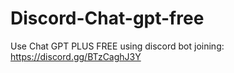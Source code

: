 # Discord-Chat-gpt-free
Use Chat GPT PLUS FREE using discord bot joining: https://discord.gg/BTzCaghJ3Y







                                                        